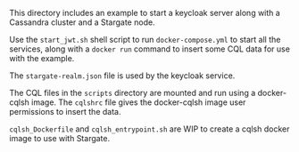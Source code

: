 This directory includes an example to start a keycloak server along with a Cassandra cluster and a Stargate node.

Use the `start_jwt.sh` shell script to run `docker-compose.yml` to start all the services, along with a `docker run` command
to insert some CQL data for use with the example.

The `stargate-realm.json` file is used by the keycloak service. 

The CQL files in the `scripts` directory are mounted and run using a docker-cqlsh image.
The `cqlshrc` file gives the docker-cqlsh image user permissions to insert the data.

`cqlsh_Dockerfile` and `cqlsh_entrypoint.sh` are WIP to create a cqlsh docker image to use with Stargate.
